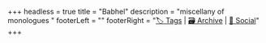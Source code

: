 +++
headless = true
title = "Babhel"
description = "miscellany of monologues "
footerLeft = ""
footerRight = "[🏷️ Tags](/tags/) | [🗃️ Archive](/posts/) | [📣 Social](https://www.lilo.blog)"
+++
